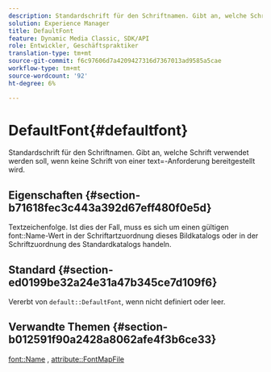 ```yaml
---
description: Standardschrift für den Schriftnamen. Gibt an, welche Schrift verwendet werden soll, wenn keine Schrift von einer text=-Anforderung bereitgestellt wird.
solution: Experience Manager
title: DefaultFont
feature: Dynamic Media Classic, SDK/API
role: Entwickler, Geschäftspraktiker
translation-type: tm+mt
source-git-commit: f6c97606d7a4209427316d7367013ad9585a5cae
workflow-type: tm+mt
source-wordcount: '92'
ht-degree: 6%

---
```



# DefaultFont{#defaultfont}

Standardschrift für den Schriftnamen. Gibt an, welche Schrift verwendet werden soll, wenn keine Schrift von einer text=-Anforderung bereitgestellt wird.

## Eigenschaften {#section-b71618fec3c443a392d67eff480f0e5d}

Textzeichenfolge. Ist dies der Fall, muss es sich um einen gültigen font::Name-Wert in der Schriftartzuordnung dieses Bildkatalogs oder in der Schriftzuordnung des Standardkatalogs handeln.

## Standard {#section-ed0199be32a24e31a47b345ce7d109f6}

Vererbt von `default::DefaultFont`, wenn nicht definiert oder leer.

## Verwandte Themen {#section-b012591f90a2428a8062afe4f3b6ce33}

[font::Name](../../../../../is-api/image-catalog/image-serving-api-ref/c-image-catalog-reference/c-font-map-reference/r-name-font.md#reference-c55889877dc54aabb60734dcde86ee76) ,  [attribute::FontMapFile](../../../../../is-api/image-catalog/image-serving-api-ref/c-image-catalog-reference/c-attributes-reference/r-fontmapfile.md#reference-22e077d4595b45b6a6e549b8499ecb76)
